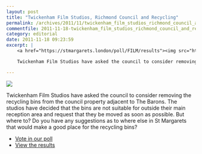 ```yaml
---
layout: post
title: "Twickenham Film Studios, Richmond Council and Recycling"
permalink: /archives/2011/11/twickenham_film_studios_richmond_council_and_recyc.html
commentfile: 2011-11-18-twickenham_film_studios_richmond_council_and_recyc
category: editorial
date: 2011-11-18 09:23:59
excerpt: |
    <a href="https://stmargarets.london/poll/FILM/results"><img src="https://stmargarets.london/cgi-bin/poll.cgi?pollname=FILM&amp;action=image" class="right" /></a>

    Twickenham Film Studios have asked the council to consider removing the recycling bins from the council property adjacent to The Barons. The studios have decided that the bins are not suitable for outside their main reception area and request that they be moved as soon as possible. But where to? Do you have any suggestions as to where else in St Margarets that would make a good place for the recycling bins?

---
```


<a href="https://stmargarets.london/poll/FILM/results"><img src="https://stmargarets.london/cgi-bin/poll.cgi?pollname=FILM&amp;action=image" class="right" /></a>

Twickenham Film Studios have asked the council to consider removing the recycling bins from the council property adjacent to The Barons. The studios have decided that the bins are not suitable for outside their main reception area and request that they be moved as soon as possible. But where to? Do you have any suggestions as to where else in St Margarets that would make a good place for the recycling bins?

-   [Vote in our poll](https://stmargarets.london/poll/FILM/)
-   [View the results](https://stmargarets.london/poll/FILM/results)
